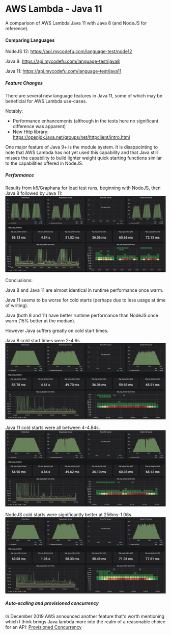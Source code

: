 # AWS Lambda - Java 11
A comparison of AWS Lambda Java 11 with Java 8 (and NodeJS for reference).

#### Comparing Languages

NodeJS 12: https://api.mycodefu.com/language-test/node12

Java 8: https://api.mycodefu.com/language-test/java8

Java 11: https://api.mycodefu.com/language-test/java11

##### Feature Changes
There are several new language features in Java 11, some of which may be beneficial for AWS Lambda
use-cases. 

Notably:
* Performance enhancements (although in the tests here no significant difference was apparent)
* New Http library:
https://openjdk.java.net/groups/net/httpclient/intro.html

One major feature of Java 9+ is the module system. It is disappointing to note that AWS Lambda
has not yet used this capability and that Java still misses the capability to build lighter 
weight quick starting functions similar to the capabilities offered in NodeJS.

##### Performance

Results from k6/Graphana for load test runs, beginning with NodeJS, then Java 8 followed by Java 11:
![k6-results](k6-run.png)

Conclusions:
 
Java 8 and Java 11 are almost identical in runtime performance once warm.

Java 11 seems to be worse for cold starts (perhaps due to less usage at time of writing).

Java (both 8 and 11) have better runtime performance than NodeJS once warm (15% better at the median).

However Java suffers greatly on cold start times. 

Java 8 cold start times were 2-4.6s. 
![k6-results-java8](k6-run-java8.png)

Java 11 cold starts were all between 4-4.84s. 
![k6-results-java11](k6-run-java11.png)

NodeJS cold starts were significantly better at 256ms-1.06s.
![k6-results-node12](k6-run-node12.png)

##### Auto-scaling and provisioned concurrency
In December 2019 AWS announced another feature that's worth mentioning which I think
brings Java lambda more into the realm of a reasonable choice for an API: 
[Provisioned Concurrency](https://aws.amazon.com/about-aws/whats-new/2019/12/aws-lambda-announces-provisioned-concurrency/)

